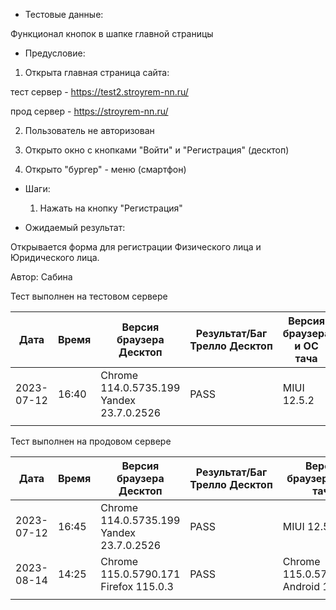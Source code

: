 * Тестовые данные:

 Функционал кнопок в шапке главной страницы

* Предусловие:

 1. Открыта главная страница сайта:
 
 тест сервер - https://test2.stroyrem-nn.ru/
 
 прод сервер - https://stroyrem-nn.ru/
 
 2. Пользователь не авторизован
 
 3. Открыто окно с кнопками "Войти" и "Регистрация" (десктоп)
 
 4. Открыто "бургер" - меню (смартфон)

* Шаги:

  1. Нажать на кнопку "Регистрация"

* Ожидаемый результат:

 Открывается форма для регистрации Физического лица и Юридического лица.
  
Автор: Сабина

Тест выполнен на тестовом сервере

| Дата | Время | Версия браузера Десктоп | Результат/Баг Трелло Десктоп | Версия браузера и ОС тача | Результат/Баг Трелло Тач | Дата релиза | QA |
| --- | --- | --- | --- | --- | --- | --- | --- |
| 2023-07-12 | 16:40  |Chrome 114.0.5735.199 Yandex 23.7.0.2526 |PASS |MIUI 12.5.2   |PASS   | 16.06.23 | Сабина |
|  |  |  |  |     |  | |  |

Тест выполнен на продовом сервере

| Дата | Время | Версия браузера Десктоп | Результат/Баг Трелло Десктоп | Версия браузера и ОС тача | Результат/Баг Трелло Тач | Дата релиза | QA |
| --- | --- | --- | --- | --- | --- | --- | --- |
|2023-07-12 |  16:45 |Chrome 114.0.5735.199 Yandex 23.7.0.2526 |PASS  | MIUI 12.5.2   |PASS  | 16.06.23 | Сабина |
|2023-08-14 | 14:25 |Chrome 115.0.5790.171 Firefox 115.0.3  |PASS   | Chrome 115.0.5790.166, Android 10 |PASS  |13.08.23 | Татьяна|
|  |  |  |  |     |  | |  |
